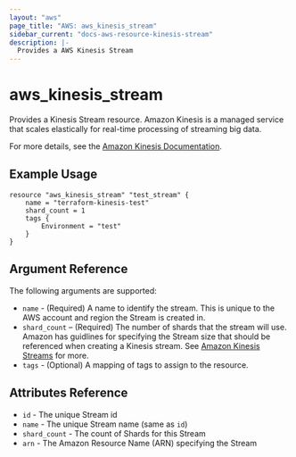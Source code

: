 ```yaml
---
layout: "aws"
page_title: "AWS: aws_kinesis_stream"
sidebar_current: "docs-aws-resource-kinesis-stream"
description: |-
  Provides a AWS Kinesis Stream
---
```


# aws\_kinesis\_stream

Provides a Kinesis Stream resource. Amazon Kinesis is a managed service that 
scales elastically for real-time processing of streaming big data.

For more details, see the [Amazon Kinesis Documentation][1].

## Example Usage

```
resource "aws_kinesis_stream" "test_stream" {
	name = "terraform-kinesis-test"
	shard_count = 1
	tags {
		Environment = "test"
	}
}
```

## Argument Reference

The following arguments are supported:

* `name` - (Required) A name to identify the stream. This is unique to the 
AWS account and region the Stream is created in.
* `shard_count` – (Required) The number of shards that the stream will use.
Amazon has guidlines for specifying the Stream size that should be referenced 
when creating a Kinesis stream. See [Amazon Kinesis Streams][2] for more.
* `tags` - (Optional) A mapping of tags to assign to the resource.

## Attributes Reference

* `id` - The unique Stream id
* `name` - The unique Stream name (same as `id`)
* `shard_count` - The count of Shards for this Stream
* `arn` - The Amazon Resource Name (ARN) specifying the Stream


[1]: https://aws.amazon.com/documentation/kinesis/
[2]: https://docs.aws.amazon.com/kinesis/latest/dev/amazon-kinesis-streams.html
